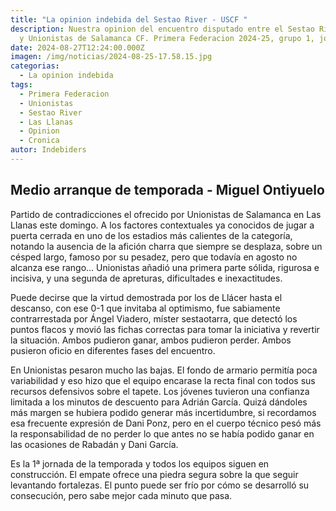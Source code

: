 ```yaml
---
title: "La opinion indebida del Sestao River - USCF "
description: Nuestra opinion del encuentro disputado entre el Sestao River Club
  y Unionistas de Salamanca CF. Primera Federacion 2024-25, grupo 1, jornada 1
date: 2024-08-27T12:24:00.000Z
imagen: /img/noticias/2024-08-25-17.58.15.jpg
categorias:
  - La opinion indebida
tags:
  - Primera Federacion
  - Unionistas
  - Sestao River
  - Las Llanas
  - Opinion
  - Cronica
autor: Indebiders
---
```

## Medio arranque de temporada - Miguel Ontiyuelo

Partido de contradicciones el ofrecido por Unionistas de Salamanca en Las Llanas este domingo. A los factores contextuales ya conocidos de jugar a puerta cerrada en uno de los estadios más calientes de la categoría, notando la ausencia de la afición charra que siempre se desplaza, sobre un césped largo, famoso por su pesadez, pero que todavía en agosto no alcanza ese rango… Unionistas añadió una primera parte sólida, rigurosa e incisiva, y una segunda de apreturas, dificultades e inexactitudes.

Puede decirse que la virtud demostrada por los de Llácer hasta el descanso, con ese 0-1 que invitaba al optimismo, fue sabiamente contrarrestada por Ángel Viadero, míster sestaotarra, que detectó los puntos flacos y movió las fichas correctas para tomar la iniciativa y revertir la situación. Ambos pudieron ganar, ambos pudieron perder. Ambos pusieron oficio en diferentes fases del encuentro.

En Unionistas pesaron mucho las bajas. El fondo de armario permitía poca variabilidad y eso hizo que el equipo encarase la recta final con todos sus recursos defensivos sobre el tapete. Los jóvenes tuvieron una confianza limitada a los minutos de descuento para Adrián García. Quizá dándoles más margen se hubiera podido generar más incertidumbre, si recordamos esa frecuente expresión de Dani Ponz, pero en el cuerpo técnico pesó más la responsabilidad de no perder lo que antes no se había podido ganar en las ocasiones de Rabadán y Dani García.

Es la 1ª jornada de la temporada y todos los equipos siguen en construcción. El empate ofrece una piedra segura sobre la que seguir levantando fortalezas. El punto puede ser frío por cómo se desarrolló su consecución, pero sabe mejor cada minuto que pasa.
